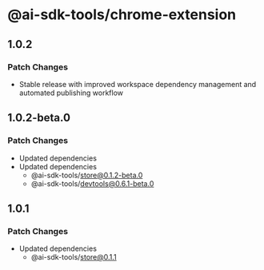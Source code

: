 # @ai-sdk-tools/chrome-extension

## 1.0.2

### Patch Changes

- Stable release with improved workspace dependency management and automated publishing workflow

## 1.0.2-beta.0

### Patch Changes

- Updated dependencies
- Updated dependencies
  - @ai-sdk-tools/store@0.1.2-beta.0
  - @ai-sdk-tools/devtools@0.6.1-beta.0

## 1.0.1

### Patch Changes

- Updated dependencies
  - @ai-sdk-tools/store@0.1.1
